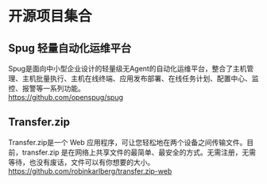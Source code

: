 # 开源项目集合

## Spug 轻量自动化运维平台
Spug是面向中小型企业设计的轻量级无Agent的自动化运维平台，整合了主机管理、主机批量执行、主机在线终端、应用发布部署、在线任务计划、配置中心、监控、报警等一系列功能。  
https://github.com/openspug/spug

## Transfer.zip
Transfer.zip是一个 Web 应用程序，可让您轻松地在两个设备之间传输文件。目前，transfer.zip 是在网络上共享文件的最简单、最安全的方式。无需注册，无需等待，也没有废话，文件可以有你想要的大小。  
https://github.com/robinkarlberg/transfer.zip-web